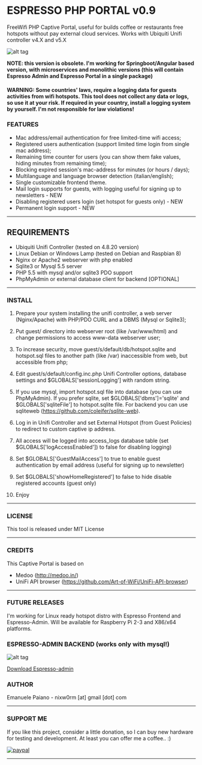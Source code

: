 # ESPRESSO PHP PORTAL v0.9
FreeWifi PHP Captive Portal, useful for builds coffee or restaurants free hotspots without pay external cloud services.
Works with Ubiquiti Unifi controller v4.X and v5.X

![alt tag](https://github.com/emanuelepaiano/espresso-freewifi-portal/blob/master/screenshots/en.png)

<p><b>NOTE: this version is obsolete. I'm working for Springboot/Angular based version, with microservices and monolithic versions (this will contain Espresso Admin and Espresso Portal in a single package) </b></p>

#### WARNING: Some countries' laws, require a logging data for guests activities from wifi hotspots. This tool does not collect any data or logs, so use it at your risk. If required in your country, install a logging system by yourself. I'm not responsible for law violations!

### FEATURES
- Mac address/email authentication for free limited-time wifi access;
- Registered users authentication (support limited time login from single mac address);
- Remaining time counter for users (you can show them fake values, hiding minutes from 
  remaining time);
- Blocking expired session's mac-address for minutes (or hours / days);
- Multilanguage and language browser detection (italian/english);
- Single customizable frontend theme.
- Mail login supports for guests, with logging useful for signing up to newsletters - NEW
- Disabling registered users login (set hotspot for guests only) - NEW
- Permanent login support - NEW

***

## REQUIREMENTS
- Ubiquiti Unifi Controller (tested on 4.8.20 version)
- Linux Debian or Windows Lamp (tested on Debian and Raspbian 8)
- Nginx or Apache2 webserver with php enabled
- Sqlite3 or Mysql 5.5 server
- PHP 5.5 with mysql and/or sqlite3 PDO support 
- PhpMyAdmin or external database client for backend [OPTIONAL]

***

### INSTALL 

1) Prepare your system installing the unifi controller, a web server (Nginx/Apache) with PHP/PDO CURL and a DBMS (Mysql or Sqlite3);

2) Put guest/ directory into webserver root (like /var/www/html) and change permissions to access www-data webserver user;

3) To increase security, move guest/s/default/db/hotspot.sqlite and hotspot.sql files to another path (like /var) inaccessible from web, but accessible from php;

4) Edit guest/s/default/config.inc.php Unifi Controller options, database settings and $GLOBALS['sessionLogging'] with random string.

6) If you use mysql, import hotspot.sql file into database (you can use PhpMyAdmin). If you prefer sqlite, set $GLOBALS['dbms']='sqlite' and $GLOBALS['sqliteFile'] to hotspot.sqlite file. For backend you can use sqliteweb (https://github.com/coleifer/sqlite-web). 

7) Log in in Unifi Controller and set External Hotspot (from Guest Policies) to redirect to custom captive ip address.

8) All access will be logged into access_logs database table (set $GLOBALS['logAccessEnabled']) to false for disabling logging)

9) Set $GLOBALS['GuestMailAccess'] to true to enable guest authentication by email address (useful for signing up to newsletter)

10) Set $GLOBALS['showHomeRegistered'] to false to hide disable registered accounts (guest only)

11) Enjoy

***

### LICENSE
This tool is released under MIT License

***

### CREDITS
This Captive Portal is based on
- Medoo (http://medoo.in/)
- UniFi API browser (https://github.com/Art-of-WiFi/UniFi-API-browser)

***

### FUTURE RELEASES
I'm working for Linux ready hotspot distro with Espresso Frontend and Espresso-Admin. Will be available for Raspberry Pi 2-3 and X86/x64 platforms.

### ESPRESSO-ADMIN BACKEND (works only with mysql!) 
![alt tag](https://github.com/emanuelepaiano/espresso-admin/blob/master/screenshots/1.png)
<p><a href="https://github.com/emanuelepaiano/espresso-admin">Download Espresso-admin</a></p>

### AUTHOR
Emanuele Paiano - nixw0rm [at] gmail [dot] com

***

### SUPPORT ME
If you like this project, consider a little donation, so I can buy new hardware for testing and development. At least you can offer me a coffee.. :)

[![paypal](https://www.paypalobjects.com/en_US/i/btn/btn_donateCC_LG.gif)](https://www.paypal.me/emanuelepaiano)

***
